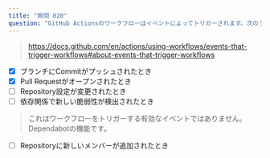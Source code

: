 ```yaml
---
title: "質問 020"
question: "GitHub Actionsのワークフローはイベントによってトリガーされます。次のうち、GitHub Actionsがサポートする有効なイベントはどれですか？（2つ選択してください）"
---
```




> https://docs.github.com/en/actions/using-workflows/events-that-trigger-workflows#about-events-that-trigger-workflows
- [x] ブランチにCommitがプッシュされたとき
- [x] Pull Requestがオープンされたとき
- [ ] Repository設定が変更されたとき
- [ ] 依存関係で新しい脆弱性が検出されたとき
> これはワークフローをトリガーする有効なイベントではありません。Dependabotの機能です。
- [ ] Repositoryに新しいメンバーが追加されたとき